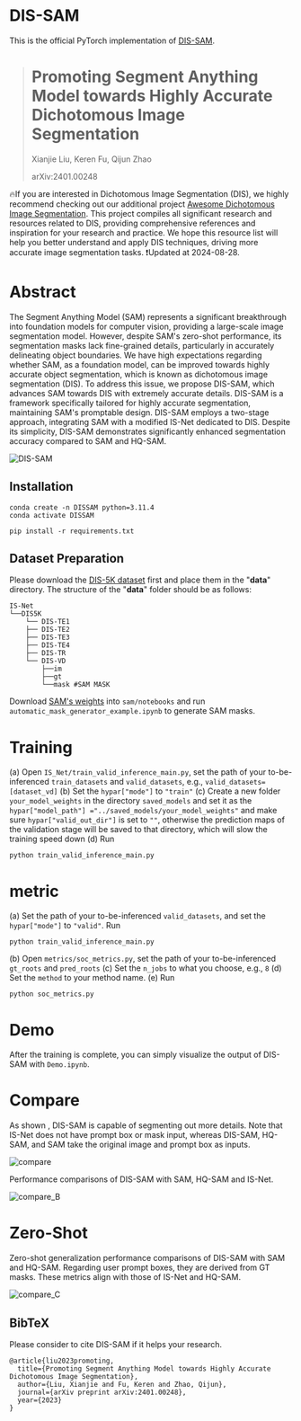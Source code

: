 # DIS-SAM

This is the official PyTorch implementation of [DIS-SAM](https://arxiv.org/abs/2401.00248).

> # Promoting Segment Anything Model towards Highly Accurate Dichotomous Image Segmentation
>
> Xianjie Liu, Keren Fu, Qijun Zhao
>
> arXiv:2401.00248

🔥If you are interested in Dichotomous Image Segmentation (DIS), we highly recommend checking out our additional project [Awesome Dichotomous Image Segmentation](https://github.com/Tennine2077/Awesome-Dichotomous-Image-Segmentation/tree/main). This project compiles all significant research and resources related to DIS, providing comprehensive references and inspiration for your research and practice. We hope this resource list will help you better understand and apply DIS techniques, driving more accurate image segmentation tasks.
❗Updated at 2024-08-28.

# Abstract

The Segment Anything Model (SAM) represents a significant breakthrough into foundation models for computer vision, providing a large-scale image segmentation model. However, despite SAM's zero-shot performance, its segmentation masks lack fine-grained details, particularly in accurately delineating object boundaries. We have high expectations regarding whether SAM, as a foundation model, can be improved towards highly accurate object segmentation, which is known as dichotomous image segmentation (DIS). To address this issue, we propose DIS-SAM, which advances SAM towards DIS with extremely accurate details. DIS-SAM is a framework specifically tailored for highly accurate segmentation, maintaining SAM's promptable design. DIS-SAM employs a two-stage approach, integrating SAM with a modified IS-Net dedicated to DIS. Despite its simplicity, DIS-SAM demonstrates significantly enhanced segmentation accuracy compared to SAM and HQ-SAM.

![DIS-SAM](pic/DIS-SAM.jpg)

## Installation

```
conda create -n DISSAM python=3.11.4
conda activate DISSAM

pip install -r requirements.txt
```

## Dataset Preparation

Please download the [DIS-5K dataset](https://github.com/xuebinqin/DIS) first and place them in the "**data**" directory. The structure of the "**data**" folder should be as follows:

```
IS-Net
└──DIS5K
    └── DIS-TE1
    ├── DIS-TE2
    ├── DIS-TE3
    ├── DIS-TE4
    ├── DIS-TR
    └── DIS-VD
    	├──im
    	├──gt
    	└──mask #SAM MASK
```

Download [SAM's weights](https://dl.fbaipublicfiles.com/segment_anything/sam_vit_l_0b3195.pth)  into `sam/notebooks` and run `automatic_mask_generator_example.ipynb` to generate SAM masks.

# Training

(a) Open `IS_Net/train_valid_inference_main.py`, set the path of your to-be-inferenced `train_datasets` and `valid_datasets`, e.g., `valid_datasets=[dataset_vd]`
(b) Set the `hypar["mode"]` to `"train"`
(c) Create a new folder `your_model_weights` in the directory `saved_models` and set it as the `hypar["model_path"] ="../saved_models/your_model_weights"` and make sure `hypar["valid_out_dir"]` is set to `""`, otherwise the prediction maps of the validation stage will be saved to that directory, which will slow the training speed down
(d) Run

```
python train_valid_inference_main.py
```

# metric

(a) Set the path of your to-be-inferenced `valid_datasets`, and set the `hypar["mode"]` to `"valid"`. Run

```
python train_valid_inference_main.py
```

(b) Open `metrics/soc_metrics.py`, set the path of your to-be-inferenced `gt_roots` and `pred_roots`
(c) Set the `n_jobs` to what you choose, e.g., `8`
(d) Set the `method` to your method name.
(e) Run

```
python soc_metrics.py
```

# Demo

After the training is complete, you can simply visualize the output of DIS-SAM with `Demo.ipynb`.

# Compare

As shown , DIS-SAM is capable of segmenting out more details. Note that IS-Net does not have prompt box or mask input, whereas  DIS-SAM, HQ-SAM, and SAM take the original image and prompt box as inputs. 

![compare](pic/compare.jpg)

Performance comparisons of DIS-SAM with SAM, HQ-SAM and IS-Net. 

![compare_B](pic/compare_B.png)

# Zero-Shot

Zero-shot generalization performance comparisons of DIS-SAM with SAM and HQ-SAM. Regarding user prompt boxes, they are derived from GT masks. These metrics align with those of IS-Net and HQ-SAM. 

![compare_C](pic/compare_C.png)

## BibTeX

Please consider to cite DIS-SAM if it helps your research.

```
@article{liu2023promoting,
  title={Promoting Segment Anything Model towards Highly Accurate Dichotomous Image Segmentation},
  author={Liu, Xianjie and Fu, Keren and Zhao, Qijun},
  journal={arXiv preprint arXiv:2401.00248},
  year={2023}
}
```

